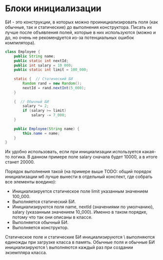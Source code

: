 # Блоки инициализации

БИ - это конструкции, в которых можно проинициализировать поля (как обычные, так и статические) до выполнения конструктора. Писать их лучше после объявления полей, которые в них используются (можно и до, но очень не рекомендуется из-за потенциальных ошибок компилятора).

```java
class Employee {
    public String name;
    public static int nextId;
    public int salary = 10_000;
    public static int limit = 100_000;
    
    static {  // Статический БИ
        Random rand = new Random();
        nextId = rand.nextInt(5_000);
    }
    
    {  // Обычный БИ
        salary *= 2;
        if (salary >= limit)
            salary -= 7_000;
    }
    
    public Employee(String name) {
        this.name = name;
    }
}

```

Их удобно использовать, если при инициализации используется какая-то логика. В данном примере поле salary сначала будет 10000, а в итоге станет 20000. 

Порядок выполнения такой (на примере выше TODO: общий порядок инициализации мб лучше вынести в отдельный конспект, где собрать все элементы воедино):

* Инициализируется статическое поле limit указанным значением 100_000.
* Выполняется статический БИ.
* Инициализируются поля name, nextId (значениями по умолчанию), salary (указанным значением 10_000). Именно в таком порядке, потому что так они описаны в классе.
* Выполняется обычный БИ.
* Выполняется конструктор.

Статическое поле и статические БИ инициализируются \ выполняются единожды при загрузке класса в память. Обычные поля и обычные БИ инициализируются \ выполняются каждый раз при создании экземпляра класса.
